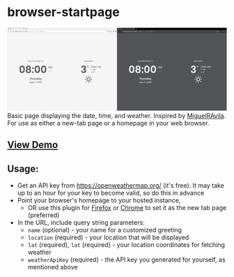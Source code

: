 # browser-startpage
![Image of Yaktocat](https://github.com/torrobinson/browser-startpage/raw/master/browser-startpage-preview.png)
Basic page displaying the date, time, and weather.
Inspired by [MiguelRAvila](https://github.com/MiguelRAvila/Bento).
For use as either a new-tab page or a homepage in your web browser.

## [View Demo](https://www.torrobinson.com/browser-startpage/?weatherApiKey=your%20key&name=your%20name&location=your%20location&lat=00.00000&long=00.00000)

## Usage:
- Get an API key from https://openweathermap.org/ (it's free). It may take up to an hour for your key to become valid, so do this in advance
- Point your browser's homepage to your hosted instance,
  - OR use this plugin for [Firefox](https://addons.mozilla.org/en-US/firefox/addon/custom-new-tab-page/?src=search) or [Chrome](https://chrome.google.com/webstore/detail/custom-new-tab-url/mmjbdbjnoablegbkcklggeknkfcjkjia) to set it as the new tab page (preferred)
-  In the URL, include query string parameters:
   -  `name` (optional) - your name for a customized greeting
   -  `location` (required) - your location that will be displayed
   -  `lat` (required), `lat` (required) - your location coordinates for fetching weather 
   -  `weatherApiKey` (required) - the API key you generated for yourself, as mentioned above
